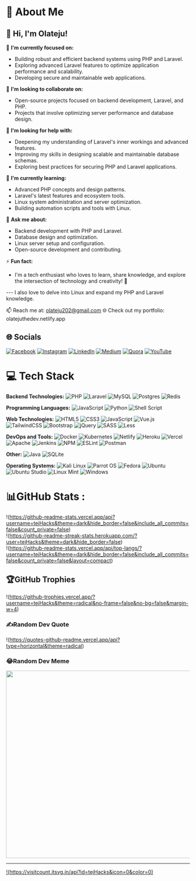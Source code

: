 # 💫 About Me

## 👋 Hi, I'm Olateju!

🔭 **I'm currently focused on:**

-   Building robust and efficient backend systems using PHP and Laravel.
-   Exploring advanced Laravel features to optimize application performance and scalability.
-   Developing secure and maintainable web applications.

👯 **I'm looking to collaborate on:**

-   Open-source projects focused on backend development, Laravel, and PHP.
-   Projects that involve optimizing server performance and database design.

🤝 **I'm looking for help with:**

-   Deepening my understanding of Laravel's inner workings and advanced features.
-   Improving my skills in designing scalable and maintainable database schemas.
-   Exploring best practices for securing PHP and Laravel applications.

🌱 **I'm currently learning:**

-   Advanced PHP concepts and design patterns.
-   Laravel's latest features and ecosystem tools.
-   Linux system administration and server optimization.
-   Building automation scripts and tools with Linux.

💬 **Ask me about:**

-   Backend development with PHP and Laravel.
-   Database design and optimization.
-   Linux server setup and configuration.
-   Open-source development and contributing.

⚡ **Fun fact:**

-   I'm a tech enthusiast who loves to learn, share knowledge, and explore the intersection of technology and creativity! 🎤

--- I also love to delve into Linux and expand my PHP and Laravel knowledge.

📫 Reach me at: olateju202@gmail.com
🌐 Check out my portfolio: olatejuthedev.netlify.app

## 🌐 Socials

[![Facebook](https://img.shields.io/badge/Facebook-%231877F2.svg?logo=Facebook&logoColor=white)](https://facebook.com/tejthedev)
[![Instagram](https://img.shields.io/badge/Instagram-%23E4405F.svg?logo=Instagram&logoColor=white)](https://instagram.com/tejthedev)
[![LinkedIn](https://img.shields.io/badge/LinkedIn-%230077B5.svg?logo=linkedin&logoColor=white)](https://www.linkedin.com/in/olateju-olamide-22314a292/)
[![Medium](https://img.shields.io/badge/Medium-12100E?logo=medium&logoColor=white)](https://medium.com/@olateju202)
[![Quora](https://img.shields.io/badge/Quora-%23B92B27.svg?logo=Quora&logoColor=white)](https://www.quora.com/profile/Olateju-Olamide-1)
[![YouTube](https://img.shields.io/badge/YouTube-%23FF0000.svg?logo=YouTube&logoColor=white)](https://youtube.com/c/https://www.youtube.com/@TechwithTeju)

# 💻 Tech Stack

**Backend Technologies:**
![PHP](https://img.shields.io/badge/php-%23777BB4.svg?style=for-the-badge&logo=php&logoColor=white)
![Laravel](https://img.shields.io/badge/laravel-%23FF2D20.svg?style=for-the-badge&logo=laravel&logoColor=white)
![MySQL](https://img.shields.io/badge/mysql-%2300f.svg?style=for-the-badge&logo=mysql&logoColor=white)
![Postgres](https://img.shields.io/badge/postgres-%23316192.svg?style=for-the-badge&logo=postgresql&logoColor=white)
![Redis](https://img.shields.io/badge/redis-%23DD0031.svg?style=for-the-badge&logo=redis&logoColor=white)

**Programming Languages:**
![JavaScript](https://img.shields.io/badge/javascript-%23323330.svg?style=for-the-badge&logo=javascript&logoColor=%23F7DF1E)
![Python](https://img.shields.io/badge/python-3670A0?style=for-the-badge&logo=python&logoColor=ffdd54)
![Shell Script](https://img.shields.io/badge/shell_script-%23121011.svg?style=for-the-badge&logo=gnu-bash&logoColor=white)

**Web Technologies:**
![HTML5](https://img.shields.io/badge/html5-%23E34F26.svg?style=for-the-badge&logo=html5&logoColor=white)
![CSS3](https://img.shields.io/badge/css3-%231572B6.svg?style=for-the-badge&logo=css3&logoColor=white)
![JavaScript](https://img.shields.io/badge/javascript-%23323330.svg?style=for-the-badge&logo=javascript&logoColor=%23F7DF1E)
![Vue.js](https://img.shields.io/badge/vuejs-%2335495e.svg?style=for-the-badge&logo=vuedotjs&logoColor=%234FC08D)
![TailwindCSS](https://img.shields.io/badge/tailwindcss-%2338B2AC.svg?style=for-the-badge&logo=tailwind-css&logoColor=white)
![Bootstrap](https://img.shields.io/badge/bootstrap-%23563D7C.svg?style=for-the-badge&logo=bootstrap&logoColor=white)
![jQuery](https://img.shields.io/badge/jquery-%230769AD.svg?style=for-the-badge&logo=jquery&logoColor=white)
![SASS](https://img.shields.io/badge/SASS-hotpink.svg?style=for-the-badge&logo=SASS&logoColor=white)
![Less](https://img.shields.io/badge/less-2B4C80?style=for-the-badge&logo=less&logoColor=white)

**DevOps and Tools:**
![Docker](https://img.shields.io/badge/docker-%230db7ed.svg?style=for-the-badge&logo=docker&logoColor=white)
![Kubernetes](https://img.shields.io/badge/kubernetes-%23326ce5.svg?style=for-the-badge&logo=kubernetes&logoColor=white)
![Netlify](https://img.shields.io/badge/netlify-%23000000.svg?style=for-the-badge&logo=netlify&logoColor=#00C7B7)
![Heroku](https://img.shields.io/badge/heroku-%23430098.svg?style=for-the-badge&logo=heroku&logoColor=white)
![Vercel](https://img.shields.io/badge/vercel-%23000000.svg?style=for-the-badge&logo=vercel&logoColor=white)
![Apache](https://img.shields.io/badge/apache-%23D42029.svg?style=for-the-badge&logo=apache&logoColor=white)
![Jenkins](https://img.shields.io/badge/jenkins-%232C5263.svg?style=for-the-badge&logo=jenkins&logoColor=white)
![NPM](https://img.shields.io/badge/NPM-%23000000.svg?style=for-the-badge&logo=npm&logoColor=white)
![ESLint](https://img.shields.io/badge/ESLint-4B3263?style=for-the-badge&logo=eslint&logoColor=white)
![Postman](https://img.shields.io/badge/Postman-FF6C37?style=for-the-badge&logo=postman&logoColor=white)

**Other:**
![Java](https://img.shields.io/badge/java-%23ED8B00.svg?style=for-the-badge&logo=java&logoColor=white)
![SQLite](https://img.shields.io/badge/sqlite-%2307405e.svg?style=for-the-badge&logo=sqlite&logoColor=white)

**Operating Systems:**
![Kali Linux](https://img.shields.io/badge/Kali_Linux-557C94?style=for-the-badge&logo=kali-linux&logoColor=white)
![Parrot OS](https://img.shields.io/badge/Parrot_Security_OS-444444?style=for-the-badge&logo=parrot-security&logoColor=white)
![Fedora](https://img.shields.io/badge/Fedora-294172?style=for-the-badge&logo=fedora&logoColor=white)
![Ubuntu](https://img.shields.io/badge/Ubuntu-E95420?style=for-the-badge&logo=ubuntu&logoColor=white)
![Ubuntu Studio](https://img.shields.io/badge/Ubuntu_Studio-E95420?style=for-the-badge&logo=ubuntu&logoColor=white)
![Linux Mint](https://img.shields.io/badge/Linux_Mint-87CF3E?style=for-the-badge&logo=linux-mint&logoColor=white)
![Windows](https://img.shields.io/badge/Windows-0078D6?style=for-the-badge&logo=windows&logoColor=white)

# 📊GitHub Stats :
!(https://github-readme-stats.vercel.app/api?username=tejHacks&theme=dark&hide_border=false&include_all_commits=false&count_private=false)<br/>
!(https://github-readme-streak-stats.herokuapp.com/?user=tejHacks&theme=dark&hide_border=false)<br/>
!(https://github-readme-stats.vercel.app/api/top-langs/?username=tejHacks&theme=dark&hide_border=false&include_all_commits=false&count_private=false&layout=compact)

## 🏆GitHub Trophies
!(https://github-trophies.vercel.app/?username=tejHacks&theme=radical&no-frame=false&no-bg=false&margin-w=4)

### ✍️Random Dev Quote
!(https://quotes-github-readme.vercel.app/api?type=horizontal&theme=radical)

### 😂Random Dev Meme
<img src="https://random-memer.herokuapp.com/" width="512px"/>

---
[!(https://visitcount.itsvg.in/api?id=tejHacks&icon=0&color=0)](https://visitcount.itsvg.in)
